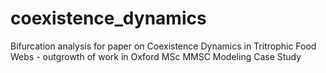 # coexistence_dynamics
Bifurcation analysis for paper on Coexistence Dynamics in Tritrophic Food Webs - outgrowth of work in Oxford MSc MMSC Modeling Case Study
